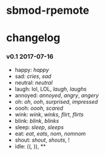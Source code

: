 # sbmod-rpemote
# changelog

### v0.1 2017-07-16
+ happy: *happy*
+ sad: *cries*, *sad*
+ neutral: *neutral*
+ laugh: lol, LOL, *laugh*, *laughs*
+ annoyed: *annoyed*, *angry*, *angery*
+ oh: *oh*, *ooh*, *surprised*, *impressed*
+ oooh: *oooh*, *scared*
+ wink: *wink*, *winks*, *flirt*, *flirts*
+ blink: *blink*, *blinks*
+ sleep: *sleep*, *sleeps*
+ eat: *eat*, *eats*, *nom*, *nomnom*
+ shout: *shout*, *shouts*, !
+ idle: ((, )), **
